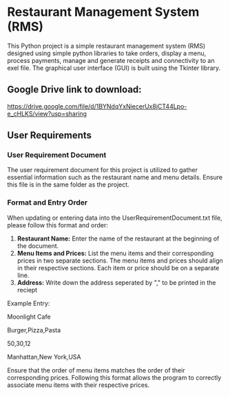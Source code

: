 # Restaurant Management System (RMS)

This Python project is a simple restaurant management system (RMS) designed using simple python libraries to take orders, display a menu, process payments, manage and generate receipts and connectivity to an exel file.  The graphical user interface (GUI) is built using the Tkinter library.

## Google Drive link to download:

https://drive.google.com/file/d/1BYNdqYxNiecerUx8jCT44Lpo-e_cHLKS/view?usp=sharing

## User Requirements

### User Requirement Document

The user requirement document for this project is utilized to gather essential information such as the restaurant name and menu details.
Ensure this file is in the same folder as the project.

### Format and Entry Order

When updating or entering data into the UserRequirementDocument.txt file, please follow this format and order:

1. **Restaurant Name:** Enter the name of the restaurant at the beginning of the document.
2. **Menu Items and Prices:** List the menu items and their corresponding prices in two separate sections. The menu items and prices should align in their respective sections. Each item or price should be on a separate line.
3. **Address:** Write down the address seperated by "," to be printed in the reciept

Example Entry:

Moonlight Cafe

Burger,Pizza,Pasta

50,30,12

Manhattan,New York,USA

Ensure that the order of menu items matches the order of their corresponding prices. Following this format allows the program to correctly associate menu items with their respective prices.
